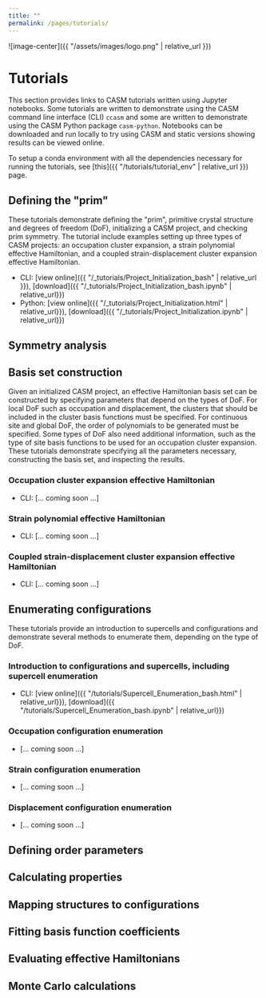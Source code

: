 ```yaml
---
title: ""
permalink: /pages/tutorials/
---
```


![image-center]({{ "/assets/images/logo.png" | relative_url }})

# Tutorials

This section provides links to CASM tutorials written using Jupyter notebooks. Some tutorials are written to demonstrate using the CASM command line interface (CLI) `ccasm` and some are written to demonstrate using the CASM Python package `casm-python`. Notebooks can be downloaded and run locally to try using CASM and static versions showing results can be viewed online.

To setup a conda environment with all the dependencies necessary for running the tutorials, see [this]({{ "/tutorials/tutorial_env" | relative_url }}) page.

## Defining the "prim"

These tutorials demonstrate defining the "prim", primitive crystal structure and degrees of freedom (DoF), initializing a CASM project, and checking prim symmetry. The tutorial include examples setting up three types of CASM projects: an occupation cluster expansion, a strain polynomial effective Hamiltonian, and a coupled strain-displacement cluster expansion effective Hamiltonian.

- CLI: [view online]({{ "/_tutorials/Project_Initialization_bash" | relative_url }}), [download]({{ "/_tutorials/Project_Initialization_bash.ipynb" | relative_url}})
- Python: [view online]({{ "/_tutorials/Project_Initialization.html" | relative_url}}), [download]({{ "/_tutorials/Project_Initialization.ipynb" | relative_url}})

## Symmetry analysis


## Basis set construction

Given an initialized CASM project, an effective Hamiltonian basis set can be constructed by specifying parameters that depend on the types of DoF. For local DoF such as occupation and displacement, the clusters that should be included in the cluster basis functions must be specified. For continuous site and global DoF, the order of polynomials to be generated must be specified. Some types of DoF also need additional information, such as the type of site basis functions to be used for an occupation cluster expansion. These tutorials demonstrate specifying all the parameters necessary, constructing the basis set, and inspecting the results.

### Occupation cluster expansion effective Hamiltonian

- CLI: [... coming soon ...]

### Strain polynomial effective Hamiltonian
- CLI: [... coming soon ...]

### Coupled strain-displacement cluster expansion effective Hamiltonian
- CLI: [... coming soon ...]


## Enumerating configurations

These tutorials provide an introduction to supercells and configurations and demonstrate several methods to enumerate them, depending on the type of DoF.

### Introduction to configurations and supercells, including supercell enumeration
- CLI: [view online]({{ "/tutorials/Supercell_Enumeration_bash.html" | relative_url}}), [download]({{ "/tutorials/Supercell_Enumeration_bash.ipynb" | relative_url}})

### Occupation configuration enumeration
- [... coming soon ...]

### Strain configuration enumeration
- [... coming soon ...]

### Displacement configuration enumeration
- [... coming soon ...]


## Defining order parameters


## Calculating properties


## Mapping structures to configurations


## Fitting basis function coefficients


## Evaluating effective Hamiltonians


## Monte Carlo calculations
